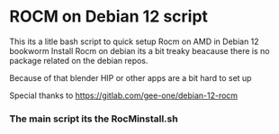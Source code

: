 # ROCM on Debian 12 script
This its a litle bash script to quick setup Rocm on AMD in Debian 12 bookworm 
Install Rocm on debian its a bit treaky beacause there is no package related on the debian repos. 

Because of that blender HIP or other apps are a bit hard to set up

Special thanks to https://gitlab.com/gee-one/debian-12-rocm


### The main script its the RocMinstall.sh

